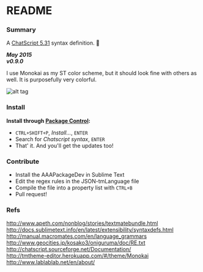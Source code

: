 # README #

### Summary ###

A [ChatScript 5.31](http://chatscript.sourceforge.net) syntax definition. :cake: 

**_May 2015_**  
**_v0.9.0_**  

I use Monokai as my ST color scheme, but it should look fine with others as well. It is purposefully very colorful.

![alt tag](http://i.imgur.com/SUYO0jn.png)

### Install
**Install through [Package Control](https://packagecontrol.io/installation):**  
  * ```CTRL+SHIFT+P```, _Install..._, ```ENTER```  
  * Search for _Chatscript syntax_, ```ENTER```  
  * That' it. And you'll get the updates too!  

### Contribute
* Install the AAAPackageDev in Sublime Text 
* Edit the regex rules in the JSON-tmLanguage file 
* Compile the file into a property list with ```CTRL+B``` 
* Pull request!  

### Refs
http://www.apeth.com/nonblog/stories/textmatebundle.html
http://docs.sublimetext.info/en/latest/extensibility/syntaxdefs.html  
http://manual.macromates.com/en/language_grammars  
http://www.geocities.jp/kosako3/oniguruma/doc/RE.txt  
http://chatscript.sourceforge.net/Documentation/  
http://tmtheme-editor.herokuapp.com/#/theme/Monokai  
http://www.lablablab.net/en/about/ 
